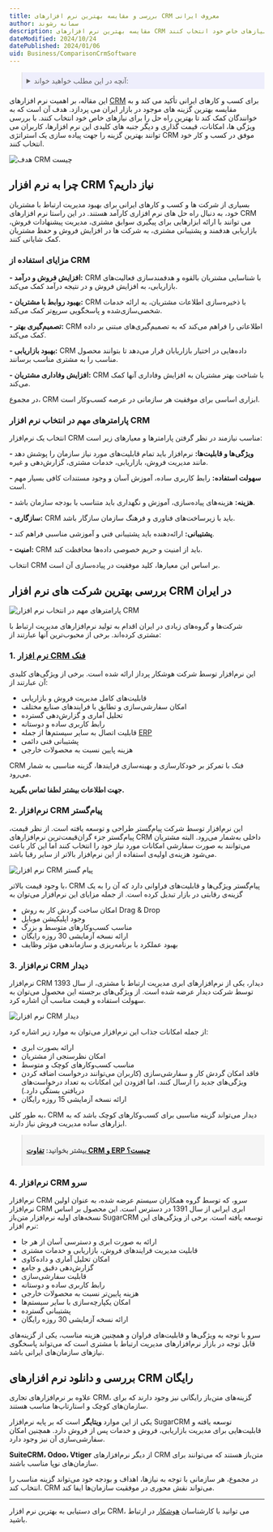 ```yaml
---
title: بررسی و مقایسه بهترین نرم افزارهای CRM معروف ایرانی
author: سمانه رشوند
description: مقایسه بهترین نرم افزارهای CRM از نظر امکانات، قیمت و... برای کسب و کارهای ایرانی با هدف آنکه به خوانندگان کمک کند تا بهترین راه حل را برای نیازهای خاص خود انتخاب کنند.
dateModified: 2024/10/24
datePublished: 2024/01/06
uid: Business/ComparisonCrmSoftware
---
```

<blockquote style="background-color:#eeeefc; padding:0.5rem">

<details>
  <summary>آنچه در این مطلب خواهید خواند:</summary>
  <ul>
    <li>چرا به نرم افزار CRM نیاز داریم؟</li>
    <li>مزایای استفاده از CRM</li>
    <li>پارامترهای مهم در انتخاب نرم افزار CRM</li>
    <li>لیست بهترین شرکت های نرم افزار CRM در ایران</li>
    <ul>
      <li>نرم افزار CRM فنک</li>
      <li>نرم افزار CRM پیام گستر</li>
      <li>نرم افزار CRM دیدار</li>
      <li>نرم افزار CRM سرو</li>
    </ul>
    <li>دانلود نرم افزار CRM رایگان</li>
  </ul>
</details>

</blockquote>

این مقاله، بر اهمیت نرم افزارهای <a href="https://www.hooshkar.com/Wiki/Business/WhatIsCrm" target="_blank">CRM</a> برای کسب و کارهای ایرانی تأکید می کند و به مقایسه بهترین گزینه های موجود در بازار ایران می پردازد. هدف آن است که به خوانندگان کمک کند تا بهترین راه حل را برای نیازهای خاص خود انتخاب کنند. با بررسی ویژگی ها، امکانات، قیمت گذاری و دیگر جنبه های کلیدی این نرم افزارها، کاربران می توانند بهترین گزینه را جهت پیاده سازی یک استراتژی CRM موفق در کسب و کار خود انتخاب کنند.

![هدف CRM چیست](./Images/ComparisonCrmSoftware-01.webp)

## چرا به نرم افزار CRM نیاز داریم؟

بسیاری از شرکت ها و کسب و کارهای ایرانی برای بهبود مدیریت ارتباط با مشتریان خود، به دنبال راه حل های نرم افزاری کارآمد هستند. در این راستا نرم افزارهای CRM می توانند با ارائه ابزارهایی برای پیگیری سوابق مشتری، مدیریت پیشنهادات فروش، بازاریابی هدفمند و پشتیبانی مشتری، به شرکت ها در افزایش فروش و حفظ مشتریان کمک شایانی کنند.

### مزایای استفاده از CRM

**- افزایش فروش و درآمد:** CRM با شناسایی مشتریان بالقوه و هدفمندسازی فعالیت‌های بازاریابی، به افزایش فروش و در نتیجه درآمد کمک می‌کند.

**- بهبود روابط با مشتریان:** CRM با ذخیره‌سازی اطلاعات مشتریان، به ارائه خدمات شخصی‌سازی‌شده و پاسخگویی سریع‌تر کمک می‌کند.

**- تصمیم‌گیری بهتر:** CRM اطلاعاتی را فراهم می‌کند که به تصمیم‌گیری‌های مبتنی بر داده کمک می‌کند.

**- بهبود بازاریابی:** CRM داده‌هایی در اختیار بازاریابان قرار می‌دهد تا بتوانند محصول مناسب را به مشتری مناسب برسانند. 

**- افزایش وفاداری مشتریان:** CRM با شناخت بهتر مشتریان به افزایش وفاداری آنها کمک می‌کند.

در مجموع، CRM ابزاری اساسی برای موفقیت هر سازمانی در عرصه کسب‌وکار است.


### پارامترهای مهم در انتخاب نرم افزار CRM

انتخاب یک نرم‌افزار CRM مناسب نیازمند در نظر گرفتن پارامترها و معیارهای زیر است:

**- ویژگی‌ها و قابلیت‌ها:** نرم‌افزار باید تمام قابلیت‌های مورد نیاز سازمان را پوشش دهد مانند مدیریت فروش، بازاریابی، خدمات مشتری، گزارش‌دهی و غیره.

**- سهولت استفاده:** رابط کاربری ساده، آموزش آسان و وجود مستندات کافی بسیار مهم است. 

**- هزینه:** هزینه‌های پیاده‌سازی، آموزش و نگهداری باید متناسب با بودجه سازمان باشد.

**- سازگاری:** CRM باید با زیرساخت‌های فناوری و فرهنگ سازمان سازگار باشد.

**- پشتیبانی:** ارائه‌دهنده باید پشتیبانی فنی و آموزشی مناسبی فراهم کند.

**- امنیت:** CRM باید از امنیت و حریم خصوصی داده‌ها محافظت کند.

انتخاب CRM بر اساس این معیارها، کلید موفقیت در پیاده‌سازی آن است.

## بررسی بهترین شرکت های نرم افزار CRM در ایران

![پارامترهای مهم در انتخاب نرم افزار CRM](./Images/ComparisonCrmSoftware-02.webp)

شرکت‌ها و گروه‌های زیادی در ایران اقدام به تولید نرم‌افزارهای مدیریت ارتباط با مشتری کرده‌اند. برخی از محبوب‌ترین آنها عبارتند از:

### 1. <a href="https://www.hooshkar.com/Software/Fennec/Module/CRM" target="_blank">نرم افزار  CRM فنک</a>

این نرم‌افزار توسط شرکت هوشکار پرداز ارائه شده است. برخی از ویژگی‌های کلیدی آن عبارتند از:

-	قابلیت‌های کامل مدیریت فروش و بازاریابی
-	امکان سفارشی‌سازی و تطابق با فرایندهای صنایع مختلف
-	تحلیل آماری و گزارش‌دهی گسترده 
-	رابط کاربری ساده و دوستانه
-	قابلیت اتصال به سایر سیستم‌ها از جمله <a href="https://www.hooshkar.com/Software/Fennec" target="_blank">ERP</a>
-	پشتیبانی فنی دائمی
-	هزینه پایین نسبت به محصولات خارجی

CRM فنک با تمرکز بر خودکارسازی و بهینه‌سازی فرایندها، گزینه مناسبی به شمار می‌رود.

**جهت اطلاعات بیشتر لطفا تماس بگیرید.**

### 2. نرم‌افزار CRM پیام‌گستر
این نرم‌افزار توسط شرکت پیام‌گستر طراحی و توسعه یافته است. از نظر قیمت، پیام‌گستر جزء گران‌قیمت‌ترین نرم‌افزارهای CRM داخلی به‌شمار می‌رود. البته مشتریان می‌توانند به صورت سفارشی امکانات مورد نیاز خود را انتخاب کنند اما این کار باعث می‌شود هزینه‌ی اولیه‌ی استفاده از این نرم‌افزار بالاتر از سایر رقبا باشد.

![نرم افزار CRM پیام گستر](./Images/ComparisonCrmSoftware-03.webp)

با وجود قیمت بالاتر،  CRM پیام‌گستر ویژگی‌ها و قابلیت‌های فراوانی دارد که آن را به یک گزینه‌ی رقابتی در بازار تبدیل کرده است. از جمله مزایای این نرم‌افزار می‌توان به 

- امکان ساخت گردش کار به روش Drag & Drop
- وجود اپلیکیشن موبایل
- مناسب کسب‌وکارهای متوسط و بزرگ
- ارائه نسخه آزمایشی 30 روزه رایگان
- بهبود عملکرد با برنامه‌ریزی و سازماندهی مؤثر وظایف
### 3. نرم‌افزار CRM دیدار

نرم‌افزار CRM دیدار، یکی از نرم‌افزارهای ابری مدیریت ارتباط با مشتری، از سال 1393 توسط شرکت دیدار عرضه شده است. از ویژگی‌های برجسته این محصول می‌توان به سهولت استفاده و قیمت مناسب آن اشاره کرد.

![نرم افزار CRM دیدار](./Images/ComparisonCrmSoftware-04.webp)

از جمله امکانات جذاب این نرم‌افزار می‌توان به موارد زیر اشاره کرد:

- ارائه بصورت ابری
- امکان نظرسنجی از مشتریان
- مناسب کسب‌وکارهای کوچک و متوسط
- فاقد امکان گردش کار و سفارشی‌سازی (کاربران می‌توانند درخواست اضافه کردن ویژگی‌های جدید را ارسال کنند، اما افزودن این امکانات به تعداد درخواست‌های دریافتی بستگی دارد.)
- ارائه نسخه آزمایشی 15 روزه رایگان 
 
به طور کلی، CRM دیدار می‌تواند گزینه مناسبی برای کسب‌وکارهای کوچک باشد که به ابزارهای ساده مدیریت فروش نیاز دارند.

<blockquote style="background-color:#f5f5f5; padding:0.5rem">
<p><strong>بیشتر بخوانید: <a href="https://www.hooshkar.com/Wiki/Business/CrmAndErpDifferences" target="_blank">تفاوت CRM و ERP چیست؟</a></p></strong></blockquote>

### 4. نرم‌افزار CRM سرو

نرم‌افزار CRM سرو، که توسط گروه همکاران سیستم عرضه شده، به عنوان اولین نرم‌افزار CRM ابری ایرانی از سال 1391 در دسترس است. این محصول بر اساس نسخه‌های اولیه نرم‌افزار متن‌باز SugarCRM توسعه یافته است.
برخی از ویژگی‌های این نرم افزار:

- ارائه به صورت ابری و دسترسی آسان از هر جا 
- قابلیت مدیریت فرایندهای فروش، بازاریابی و خدمات مشتری
- امکان تحلیل آماری و داده‌کاوی 
- گزارش‌دهی دقیق و جامع
- قابلیت سفارشی‌سازی 
- رابط کاربری ساده و دوستانه
- هزینه پایین‌تر نسبت به محصولات خارجی
- امکان یکپارچه‌سازی با سایر سیستم‌ها
- پشتیبانی گسترده
- ارائه نسخه آزمایشی 30 روزه رایگان

سرو با توجه به ویژگی‌ها و قابلیت‌های فراوان و همچنین هزینه مناسب، یکی از گزینه‌های قابل توجه در بازار نرم‌افزارهای مدیریت ارتباط با مشتری است که می‌تواند پاسخگوی نیازهای سازمان‌های ایرانی باشد.

## بررسی و دانلود نرم افزارهای CRM رایگان

علاوه بر نرم‌افزارهای تجاری CRM، گزینه‌های متن‌باز رایگانی نیز وجود دارند که برای سازمان‌های کوچک و استارتاپ‌ها مناسب هستند.

یکی از این موارد **ویتایگر** است که بر پایه نرم‌افزار SugarCRM توسعه یافته و قابلیت‌هایی برای مدیریت بازاریابی، فروش و خدمات پس از فروش دارد. همچنین امکان سفارشی‌سازی آن نیز وجود دارد.

**SuiteCRM، Odoo، Vtiger** از دیگر نرم‌افزارهای CRM متن‌باز هستند که می‌توانند برای سازمان‌های نوپا مناسب باشند.

در مجموع، هر سازمانی با توجه به نیازها، اهداف و بودجه خود می‌تواند گزینه مناسب را انتخاب کند. CRM می‌تواند نقش محوری در موفقیت سازمان‌ها ایفا کند.

---
برای دستیابی به بهترین نرم افزار CRM، می توانید با کارشناسان <a href="https://www.hooshkar.com" target="_blank">هوشکار</a> در ارتباط باشید.